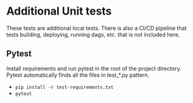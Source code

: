 # Additional Unit tests

These tests are additional local tests.
There is also a CI/CD pipeline that tests building, deploying, running dags, etc. that is not included here.

## Pytest

Install requirements and run pytest in the root of the project directory.
Pytest automatically finds all the files in test_*.py pattern.

- `pip install -r test-requirements.txt`
- `pytest`